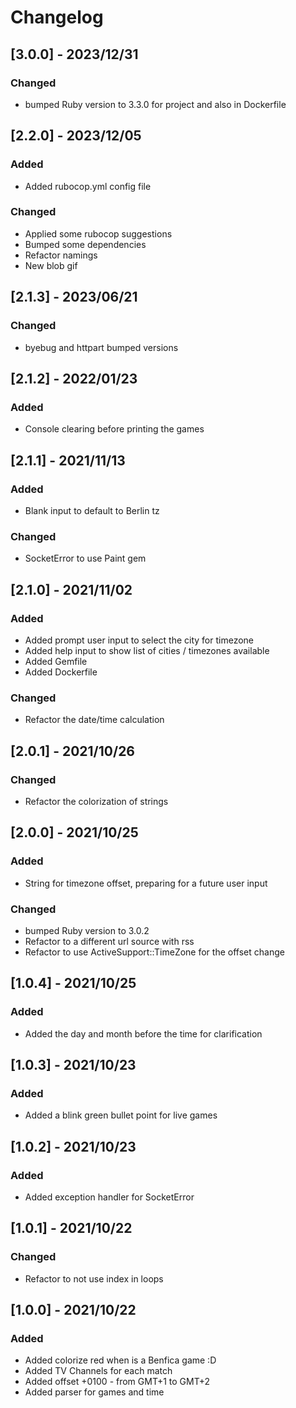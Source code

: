 # Changelog
## [3.0.0] - 2023/12/31
### Changed
* bumped Ruby version to 3.3.0 for project and also in Dockerfile

## [2.2.0] - 2023/12/05
### Added
* Added rubocop.yml config file
### Changed
* Applied some rubocop suggestions 
* Bumped some dependencies
* Refactor namings
* New blob gif

## [2.1.3] - 2023/06/21
### Changed
* byebug and httpart bumped versions

## [2.1.2] - 2022/01/23
### Added
* Console clearing before printing the games

## [2.1.1] - 2021/11/13
### Added
* Blank input to default to Berlin tz
### Changed
* SocketError to use Paint gem

## [2.1.0] - 2021/11/02
### Added
* Added prompt user input to select the city for timezone
* Added help input to show list of cities / timezones available
* Added Gemfile
* Added Dockerfile
### Changed
* Refactor the date/time calculation

## [2.0.1] - 2021/10/26
### Changed
* Refactor the colorization of strings

## [2.0.0] - 2021/10/25
### Added
* String for timezone offset, preparing for a future user input
### Changed
* bumped Ruby version to 3.0.2
* Refactor to a different url source with rss
* Refactor to use ActiveSupport::TimeZone for the offset change

## [1.0.4] - 2021/10/25
### Added
* Added the day and month before the time for clarification

## [1.0.3] - 2021/10/23
### Added
* Added a blink green bullet point for live games

## [1.0.2] - 2021/10/23
### Added
* Added exception handler for SocketError

## [1.0.1] - 2021/10/22
### Changed
* Refactor to not use index in loops

## [1.0.0] - 2021/10/22
### Added
* Added colorize red when is a Benfica game :D
* Added TV Channels for each match
* Added offset +0100 - from GMT+1 to GMT+2
* Added parser for games and time
